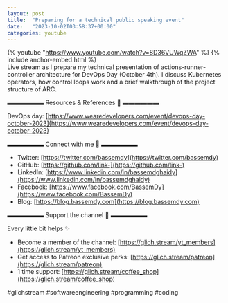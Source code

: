 ```yaml
---
layout: post
title:  "Preparing for a technical public speaking event"
date:   "2023-10-02T03:58:37+00:00"
categories: youtube
---
```

{% youtube  "https://www.youtube.com/watch?v=8D36VUWqZWA" %}
{% include anchor-embed.html %}
<br />
Live stream as I prepare my technical presentation of actions-runner-controller architecture for DevOps Day (October 4th). I discuss Kubernetes operators, how control loops work and a brief walkthrough of the project structure of ARC.

▬▬▬▬▬▬ Resources &amp; References 📕 ▬▬▬▬▬▬

DevOps day: [https://www.wearedevelopers.com/event/devops-day-october-2023](https://www.wearedevelopers.com/event/devops-day-october-2023)

▬▬▬▬▬▬ Connect with me 👋 ▬▬▬▬▬▬

- Twitter: [https://twitter.com/bassemdy](https://twitter.com/bassemdy)
- GitHub: [https://github.com/link-](https://github.com/link-)
- LinkedIn: [https://www.linkedin.com/in/bassemdghaidy](https://www.linkedin.com/in/bassemdghaidy)
- Facebook: [https://www.facebook.com/BassemDy](https://www.facebook.com/BassemDy)
- Blog: [https://blog.bassemdy.com](https://blog.bassemdy.com)

▬▬▬▬▬▬ Support the channel 💜 ▬▬▬▬▬▬

Every little bit helps ✨
- Become a member of the channel: [https://glich.stream/yt_members](https://glich.stream/yt_members)
- Get access to Patreon exclusive perks: [https://glich.stream/patreon](https://glich.stream/patreon)
- 1 time support: [https://glich.stream/coffee_shop](https://glich.stream/coffee_shop)

#glichstream #softwareengineering #programming #coding
